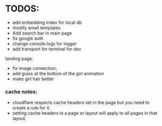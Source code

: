 # TODOS:
- add embedding index for local db
- modify email templates
- Add search bar in main page
- fix google auth
- change console.logs for logger
- add transport for terminal for dev

landing page:
- fix image connection;
- add grass at the bottom of the girl animation
- make girl hair better


### cache notes:
- cloudflare respects cache headers set in the page but you need to create a rule for it.
- setting cache headers in a page or layout will apply to all pages in that layout.
